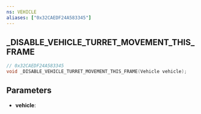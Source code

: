 ```yaml
---
ns: VEHICLE
aliases: ["0x32CAEDF24A583345"]
---
```

## _DISABLE_VEHICLE_TURRET_MOVEMENT_THIS_FRAME

```c
// 0x32CAEDF24A583345
void _DISABLE_VEHICLE_TURRET_MOVEMENT_THIS_FRAME(Vehicle vehicle);
```

## Parameters
* **vehicle**: 

